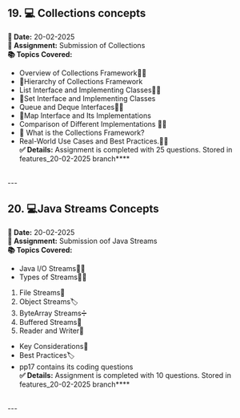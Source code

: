 ## 19. **💻 Collections concepts**  <br>
**📅 Date:** 20-02-2025  <br>
**📝 Assignment:** Submission of Collections<br>
**📚 Topics Covered:**  <br>
- Overview of Collections Framework🧑‍💻<br>
- 🔢Hierarchy of Collections Framework<br>
- List Interface and Implementing Classes🧑‍💻<br>
- 🔢Set Interface and Implementing Classes<br>
- Queue and Deque Interfaces🧑‍💻<br>
- 🔢Map Interface and Its Implementations<br>
- Comparison of Different Implementations 🧑‍💻 <br>
-  🔢 What is the Collections Framework? <br>
- Real-World Use Cases and Best Practices.🧑‍💻<br>
**✅ Details:** Assignment is completed with 25 questions. Stored in features_20-02-2025 branch****<br><br>

---<br>

## 20. **💻Java Streams Concepts**  <br>
**📅 Date:** 20-02-2025  <br>
**📝 Assignment:** Submission oof Java Streams <br>
**📚 Topics Covered:**  <br>
- Java I/O Streams🧑‍💻  <br>
- Types of Streams🧑‍💻  <br>
1. File Streams🔢  <br>
2. Object Streams🏷️<br> 
3. ByteArray Streams➗ <br> 
4. Buffered Streams🔄  <br>
5. Reader and Writer📝<br>
- Key Considerations🔢  <br>
- Best Practices🏷️<br>
- pp17 contains its coding questions<br>
**✅ Details:** Assignment is completed with 10 questions. Stored in features_20-02-2025 branch****<br><br>

---<br>
